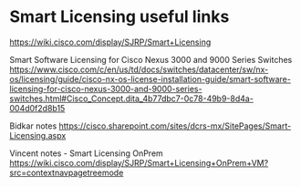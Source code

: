 # Smart Licensing useful links

https://wiki.cisco.com/display/SJRP/Smart+Licensing

Smart Software Licensing for Cisco Nexus 3000 and 9000 Series Switches
https://www.cisco.com/c/en/us/td/docs/switches/datacenter/sw/nx-os/licensing/guide/cisco-nx-os-license-installation-guide/smart-software-licensing-for-cisco-nexus-3000-and-9000-series-switches.html#Cisco_Concept.dita_4b77dbc7-0c78-49b9-8d4a-004d0f2d8b15


Bidkar notes
https://cisco.sharepoint.com/sites/dcrs-mx/SitePages/Smart-Licensing.aspx


Vincent notes - Smart Licensing OnPrem
https://wiki.cisco.com/display/SJRP/Smart+Licensing+OnPrem+VM?src=contextnavpagetreemode
